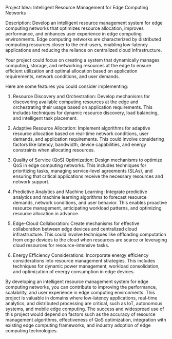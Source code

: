 
Project Idea: Intelligent Resource Management for Edge Computing Networks

Description:
Develop an intelligent resource management system for edge computing networks that optimizes resource allocation, improves performance, and enhances user experience in edge computing environments. Edge computing networks are characterized by distributed computing resources closer to the end-users, enabling low-latency applications and reducing the reliance on centralized cloud infrastructure.

Your project could focus on creating a system that dynamically manages computing, storage, and networking resources at the edge to ensure efficient utilization and optimal allocation based on application requirements, network conditions, and user demands.

Here are some features you could consider implementing:

1. Resource Discovery and Orchestration: Develop mechanisms for discovering available computing resources at the edge and orchestrating their usage based on application requirements. This includes techniques for dynamic resource discovery, load balancing, and intelligent task placement.

2. Adaptive Resource Allocation: Implement algorithms for adaptive resource allocation based on real-time network conditions, user demands, and application requirements. This could involve considering factors like latency, bandwidth, device capabilities, and energy constraints when allocating resources.

3. Quality of Service (QoS) Optimization: Design mechanisms to optimize QoS in edge computing networks. This includes techniques for prioritizing tasks, managing service-level agreements (SLAs), and ensuring that critical applications receive the necessary resources and network support.

4. Predictive Analytics and Machine Learning: Integrate predictive analytics and machine learning algorithms to forecast resource demands, network conditions, and user behavior. This enables proactive resource management, anticipating workload patterns, and optimizing resource allocation in advance.

5. Edge-Cloud Collaboration: Create mechanisms for effective collaboration between edge devices and centralized cloud infrastructure. This could involve techniques like offloading computation from edge devices to the cloud when resources are scarce or leveraging cloud resources for resource-intensive tasks.

6. Energy Efficiency Considerations: Incorporate energy efficiency considerations into resource management strategies. This includes techniques for dynamic power management, workload consolidation, and optimization of energy consumption in edge devices.

By developing an intelligent resource management system for edge computing networks, you can contribute to improving the performance, scalability, and user experience in edge computing environments. This project is valuable in domains where low-latency applications, real-time analytics, and distributed processing are critical, such as IoT, autonomous systems, and mobile edge computing. The success and widespread use of this project would depend on factors such as the accuracy of resource management algorithms, effectiveness of QoS optimization, integration with existing edge computing frameworks, and industry adoption of edge computing technologies.